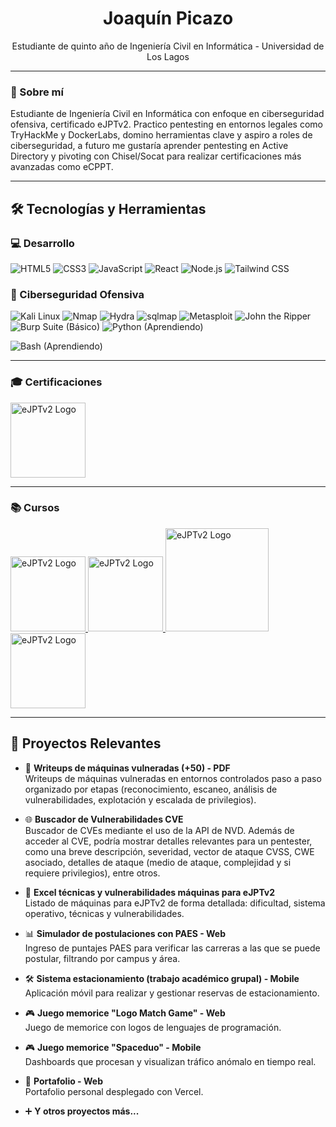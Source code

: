 <h1 align="center">Joaquín Picazo</h1>
<p align="center">
  Estudiante de quinto año de Ingeniería Civil en Informática - Universidad de Los Lagos
</p>

---

### 🧠 Sobre mí ###
Estudiante de Ingeniería Civil en Informática con enfoque en ciberseguridad ofensiva, certificado eJPTv2. Practico pentesting en entornos legales como TryHackMe y DockerLabs, domino herramientas clave y aspiro a roles de ciberseguridad, a futuro me gustaría aprender pentesting en Active Directory y pivoting con Chisel/Socat para realizar certificaciones más avanzadas como eCPPT.

---

## 🛠️ Tecnologías y Herramientas ##

### 💻 Desarrollo ###
![HTML5](https://img.shields.io/badge/HTML5-E34F26?logo=html5&logoColor=white)
![CSS3](https://img.shields.io/badge/CSS3-1572B6?logo=css3&logoColor=white)
![JavaScript](https://img.shields.io/badge/JavaScript-F7DF1E?logo=javascript&logoColor=black)
![React](https://img.shields.io/badge/React-61DAFB?logo=react&logoColor=black)
![Node.js](https://img.shields.io/badge/Node.js-339933?logo=node.js&logoColor=white)
![Tailwind CSS](https://img.shields.io/badge/Tailwind_CSS-38B2AC?logo=tailwindcss&logoColor=white)

### 🧰 Ciberseguridad Ofensiva ###
![Kali Linux](https://img.shields.io/badge/Kali_Linux-557C94?logo=kalilinux&logoColor=white)
![Nmap](https://img.shields.io/badge/Nmap-008080?style=flat&logo=nmap&logoColor=white)
![Hydra](https://img.shields.io/badge/Hydra-222222?style=flat)
![sqlmap](https://img.shields.io/badge/sqlmap-CC0000?style=flat)
![Metasploit](https://img.shields.io/badge/Metasploit-4E4E4E?logo=metasploit&logoColor=white)
![John the Ripper](https://img.shields.io/badge/John_the_Ripper-000000?style=flat&logo=linux&logoColor=white)
![Burp Suite (Básico)](https://img.shields.io/badge/Burp_Suite-BASIC-F2673B?style=flat&logo=burpsuite&logoColor=white)
![Python (Aprendiendo)](https://img.shields.io/badge/Python-Aprendiendo-3776AB?logo=python&logoColor=white)

![Bash (Aprendiendo)](https://img.shields.io/badge/Bash-Aprendiendo-4EAA25?logo=gnubash&logoColor=white)

---
### 🎓 Certificaciones ###
<a href="https://ine.com/certifications/ejpt/">
  <img src="" alt="eJPTv2 Logo" width="120"/>
</a>



---

### 📚 Cursos  ###
<a href="https://www.credly.com/badges/fee19871-ce37-4cb7-a7ec-f65b80acb520/public_url">
  <img src="" alt="eJPTv2 Logo" width="120"/>
</a>
<a href="https://www.credly.com/badges/5a3702c2-a9cc-46b0-be92-dea565ef0a4e/public_url">
  <img src="" alt="eJPTv2 Logo" width="120"/>
</a>
<a href="https://tryhackme-certificates.s3-eu-west-1.amazonaws.com/THM-WH5JF5YO0X.pdf">
  <img src="" alt="eJPTv2 Logo" width="165"/>
</a>
<a href="https://www.credly.com/badges/1f6cea4e-106d-40b0-970a-5222a8078e64/public_url">
  <img src="" alt="eJPTv2 Logo" width="120"/>
</a>

---

## 📌 Proyectos Relevantes ##

- 🔐 **Writeups de máquinas vulneradas (+50) - PDF**  
  Writeups de máquinas vulneradas en entornos controlados paso a paso organizado por etapas (reconocimiento, escaneo, análisis de vulnerabilidades, explotación y 
  escalada de privilegios).

- 🌐 **Buscador de Vulnerabilidades CVE**  
  Buscador de CVEs mediante el uso de la API de NVD. Además de acceder al CVE, podría mostrar detalles relevantes para un pentester, como una breve descripción, severidad, vector de ataque CVSS, CWE asociado,      detalles de ataque (medio de ataque, complejidad y si requiere privilegios), entre otros.

- 🧪 **Excel técnicas y vulnerabilidades máquinas para eJPTv2**  
  Listado de máquinas para eJPTv2 de forma detallada: dificultad, sistema operativo, técnicas y vulnerabilidades.

- 📊 **Simulador de postulaciones con PAES - Web**  
  Ingreso de puntajes PAES para verificar las carreras a las que se puede postular, filtrando por campus y área.

- 🛠️ **Sistema estacionamiento (trabajo académico grupal) - Mobile**  
  Aplicación móvil para realizar y gestionar reservas de estacionamiento.

- 🎮 **Juego memorice "Logo Match Game" - Web**  
  Juego de memorice con logos de lenguajes de programación.
  
- 🎮 **Juego memorice "Spaceduo" - Mobile**  
  Dashboards que procesan y visualizan tráfico anómalo en tiempo real.
  
- 👤 **Portafolio - Web**  
  Portafolio personal desplegado con Vercel.

- ➕ **Y otros proyectos más...**  
